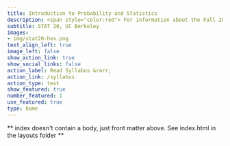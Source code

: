 ```yaml
---
title: Introduction to Probability and Statistics
description: <span style="color:red"> For information about the Fall 2022 course, please </span> [click here](https://mail.google.com/mail/u/1/#inbox/FMfcgzGpFqSxtCxjzRRXNfLKcLSVTdNt?projector=1&messagePartId=0.1.1).
subtitle: STAT 20, UC Berkeley
images:
- img/stat20-hex.png
text_align_left: true
image_left: false
show_action_link: true
show_social_links: false
action_label: Read Syllabus &rarr;
action_link: /syllabus
action_type: text
show_featured: true
number_featured: 1
use_featured: true
type: home
---
```


** index doesn't contain a body, just front matter above.
See index.html in the layouts folder **
